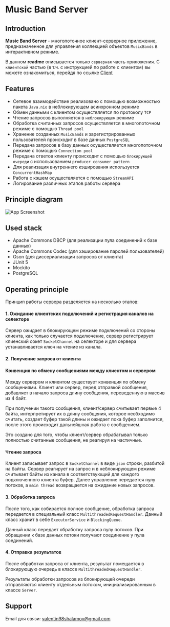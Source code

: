 
# Music Band Server

## Introduction

**Music Band Server** - многопоточное клиент-серверное приложение, предназначенное для управления коллекцией объектов `MusicBands` в интерактивном режиме. 

В данном **readme** описывается только `серверная` часть приложения. С `клиентской` частью (в т.ч. с инструкцией по работе с клиентом) вы можете ознакомиться, перейдя по ссылке [Client](https://github.com/matiassingers/awesome-readme)
## Features
- Сетевое взаимодействие реализовано с помощью возможностью пакета `Java.nio` в неблокирующем асинхронном режиме
- Обмен данными с клиентом осуществляется по протоколу `TCP`
- Чтение запросов выполняется в `неблокирующем` режиме
- Обработка считанных запросов осуществляется в многопоточном режиме с помощью `Thread pool`
- Хранение созданных `MusicBands` и зарегистрированных пользователей происходит в базе данных `PostgreSQL`
- Передача запросов в базу данных осуществляется многопоточном режиме c помощью `Connection pool` 
- Передача ответов клиенту происходит с помощью `блокирующей очереди` с использованием `producer consumer pattern`
- Для реализация внутреннего кэширования используется `ConcurrentHashMap`
- Работа с кэшем осуществляется с помощью `StreamAPI`
- Логирование различных этапов работы сервера




## Principle diagram 
![App Screenshot](https://via.placeholder.com/468x300?text=App+Screenshot+Here)
## Used stack

- Apache Commons DBCP (для реализации пула соединений к базе данных)
- Apache Commons Codec (для хэширование паролей пользователей)
- Gson (для диссериализации запросов от клиента)
- JUnit 5
- Mockito
- PostgreSQL

## Operating principle

Принцип работы сервера разделяется на несколько этапов:

#### 1. Ожидание клиентских подключений и регистрация каналов на селекторе

Сервер ожидает в блокирующем режиме подключений со стороны клиента, как только случается подключение, сервер регистрирует клиенский сокет `SocketChannel` на селекторе и для сервера устанавливается ключ на чтение из канала. 

#### 2. Получение запроса от клиента

#### Конвенция по обмену сообщениями между клиентом и сервером


Между сервером и клиентом существует конвенция по обмену сообщениями. Клиент или сервер, перед отправкой сообщения, добавляет в начало запроса длину сообщения, переведенную в массив из 4 байт. 

При получении такого сообщения, клиент/сервер считывает первые 4 байта, интерпретирует их в длину сообщения, которое необходимо считать, создает буфер такой длины и ожидает пока буфер заполнится, после этого происходит дальнейшная работа с сообщением.

Это создано для того, чтобы клиент/сервер обрабатывал только полностью считанные сообщения, не реагируя на частичные.

#### Чтение запроса
Клиент записывает запрос в `SocketChannel` в виде `json` строки, разбитой на байты. Сервер реагирует на запрос и в неблокирующем режиме считывает байты из канала в соответствующий для каждого подключенного клиента буфер. Далее управление передается пулу потоков, а `main thread` возвращается на ожидание новых запросов.


#### 3. Обработка запроса
После того, как собирается полное сообщение, обработка запроса передается в специальный класс `MultithreadedRequestHandler`. Данный класс хранит в себе `ExecutorService` и `BlockingQueue`.

Данный класс передает обработку запроса пулу потоков. При обращении к базе данных потоки получают соединение у пула соединений.

#### 4. Отправка результатов
После обработки запроса от клиента, результат помещается в блокирующую очередь в классе `MultithreadedRequestHandler`.

Результаты обработки запросов из блокирующей очереди отправляются клиенту отдельным потоком, инициализированным в классе `Server`.

## Support
Email для связи: valentin98shalamov@gmail.com
